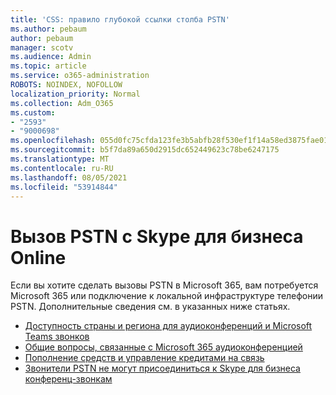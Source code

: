 ```yaml
---
title: 'CSS: правило глубокой ссылки столба PSTN'
ms.author: pebaum
author: pebaum
manager: scotv
ms.audience: Admin
ms.topic: article
ms.service: o365-administration
ROBOTS: NOINDEX, NOFOLLOW
localization_priority: Normal
ms.collection: Adm_O365
ms.custom:
- "2593"
- "9000698"
ms.openlocfilehash: 055d0fc75cfda123fe3b5abfb28f530ef1f14a58ed3875fae01fc41c50e7ca84
ms.sourcegitcommit: b5f7da89a650d2915dc652449623c78be6247175
ms.translationtype: MT
ms.contentlocale: ru-RU
ms.lasthandoff: 08/05/2021
ms.locfileid: "53914844"
---
```

# <a name="pstn-calling-with-skype-for-business-online"></a>Вызов PSTN с Skype для бизнеса Online

Если вы хотите сделать вызовы PSTN в Microsoft 365, вам потребуется Microsoft 365 или подключение к локальной инфраструктуре телефонии PSTN. [](https://docs.microsoft.com/microsoftteams/what-is-phone-system-in-office-365#more-about-calling-plans) Дополнительные сведения см. в указанных ниже статьях.

- [Доступность страны и региона для аудиоконференций и Microsoft Teams звонков](https://docs.microsoft.com/microsoftteams/country-and-region-availability-for-audio-conferencing-and-calling-plans/country-and-region-availability-for-audio-conferencing-and-calling-plans)
- [Общие вопросы, связанные с Microsoft 365 аудиоконференцией](https://docs.microsoft.com/microsoftteams/audio-conferencing-common-questions)
- [Пополнение средств и управление кредитами на связь](https://docs.microsoft.com/microsoftteams/add-funds-and-manage-communications-credits)
- [Звонители PSTN не могут присоединиться к Skype для бизнеса конференц-звонкам](https://docs.microsoft.com/SkypeForBusiness/troubleshoot/online-conferencing/pstn-callers-cant-join-dial-in-call)
